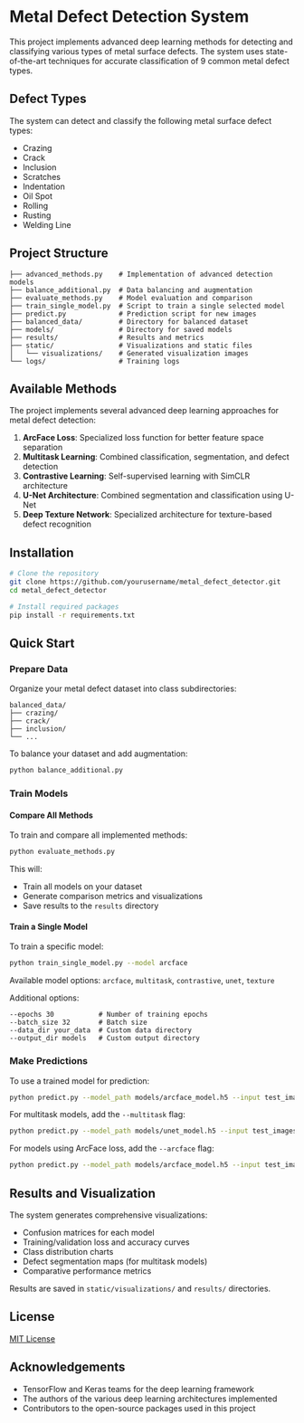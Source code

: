 # Metal Defect Detection System

This project implements advanced deep learning methods for detecting and classifying various types of metal surface defects. The system uses state-of-the-art techniques for accurate classification of 9 common metal defect types.

## Defect Types

The system can detect and classify the following metal surface defect types:
- Crazing
- Crack
- Inclusion
- Scratches
- Indentation
- Oil Spot
- Rolling
- Rusting
- Welding Line

## Project Structure

```
├── advanced_methods.py    # Implementation of advanced detection models
├── balance_additional.py  # Data balancing and augmentation
├── evaluate_methods.py    # Model evaluation and comparison
├── train_single_model.py  # Script to train a single selected model
├── predict.py             # Prediction script for new images
├── balanced_data/         # Directory for balanced dataset
├── models/                # Directory for saved models
├── results/               # Results and metrics
├── static/                # Visualizations and static files
│   └── visualizations/    # Generated visualization images
└── logs/                  # Training logs
```

## Available Methods

The project implements several advanced deep learning approaches for metal defect detection:

1. **ArcFace Loss**: Specialized loss function for better feature space separation
2. **Multitask Learning**: Combined classification, segmentation, and defect detection
3. **Contrastive Learning**: Self-supervised learning with SimCLR architecture
4. **U-Net Architecture**: Combined segmentation and classification using U-Net
5. **Deep Texture Network**: Specialized architecture for texture-based defect recognition

## Installation

```bash
# Clone the repository
git clone https://github.com/yourusername/metal_defect_detector.git
cd metal_defect_detector

# Install required packages
pip install -r requirements.txt
```

## Quick Start

### Prepare Data

Organize your metal defect dataset into class subdirectories:

```
balanced_data/
├── crazing/
├── crack/
├── inclusion/
└── ...
```

To balance your dataset and add augmentation:

```bash
python balance_additional.py
```

### Train Models

#### Compare All Methods

To train and compare all implemented methods:

```bash
python evaluate_methods.py
```

This will:
- Train all models on your dataset
- Generate comparison metrics and visualizations
- Save results to the `results` directory

#### Train a Single Model

To train a specific model:

```bash
python train_single_model.py --model arcface
```

Available model options: `arcface`, `multitask`, `contrastive`, `unet`, `texture`

Additional options:
```
--epochs 30           # Number of training epochs
--batch_size 32       # Batch size
--data_dir your_data  # Custom data directory
--output_dir models   # Custom output directory
```

### Make Predictions

To use a trained model for prediction:

```bash
python predict.py --model_path models/arcface_model.h5 --input test_images/
```

For multitask models, add the `--multitask` flag:
```bash
python predict.py --model_path models/unet_model.h5 --input test_images/ --multitask
```

For models using ArcFace loss, add the `--arcface` flag:
```bash
python predict.py --model_path models/arcface_model.h5 --input test_images/ --arcface
```

## Results and Visualization

The system generates comprehensive visualizations:

- Confusion matrices for each model
- Training/validation loss and accuracy curves
- Class distribution charts
- Defect segmentation maps (for multitask models)
- Comparative performance metrics

Results are saved in `static/visualizations/` and `results/` directories.

## License

[MIT License](LICENSE)

## Acknowledgements

- TensorFlow and Keras teams for the deep learning framework
- The authors of the various deep learning architectures implemented
- Contributors to the open-source packages used in this project 